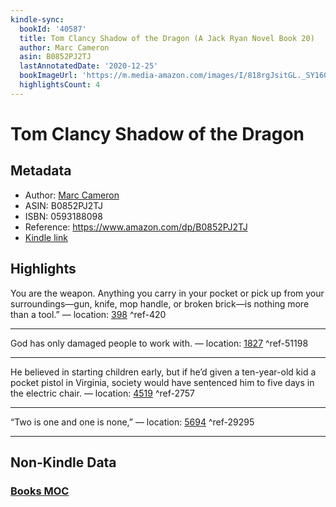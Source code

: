 ```yaml
---
kindle-sync:
  bookId: '40587'
  title: Tom Clancy Shadow of the Dragon (A Jack Ryan Novel Book 20)
  author: Marc Cameron
  asin: B0852PJ2TJ
  lastAnnotatedDate: '2020-12-25'
  bookImageUrl: 'https://m.media-amazon.com/images/I/818rgJsitGL._SY160.jpg'
  highlightsCount: 4
---
```

# Tom Clancy Shadow of the Dragon
## Metadata
* Author: [Marc Cameron](https://www.amazon.comundefined)
* ASIN: B0852PJ2TJ
* ISBN: 0593188098
* Reference: https://www.amazon.com/dp/B0852PJ2TJ
* [Kindle link](kindle://book?action=open&asin=B0852PJ2TJ)

## Highlights
You are the weapon. Anything you carry in your pocket or pick up from your surroundings—gun, knife, mop handle, or broken brick—is nothing more than a tool.” — location: [398](kindle://book?action=open&asin=B0852PJ2TJ&location=398) ^ref-420

---
God has only damaged people to work with. — location: [1827](kindle://book?action=open&asin=B0852PJ2TJ&location=1827) ^ref-51198

---
He believed in starting children early, but if he’d given a ten-year-old kid a pocket pistol in Virginia, society would have sentenced him to five days in the electric chair. — location: [4519](kindle://book?action=open&asin=B0852PJ2TJ&location=4519) ^ref-2757

---
“Two is one and one is none,” — location: [5694](kindle://book?action=open&asin=B0852PJ2TJ&location=5694) ^ref-29295

---
## Non-Kindle Data
### [Books MOC](Books%20MOC.md)

